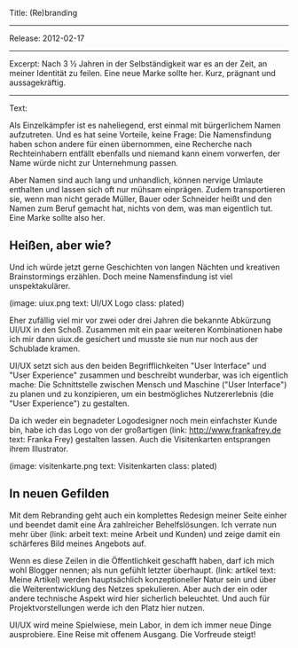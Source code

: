 Title: (Re)branding

----

Release: 2012-02-17

----

Excerpt: Nach 3 ½ Jahren in der Selbständigkeit war es an der Zeit, an meiner Identität zu feilen. Eine neue Marke sollte her. Kurz, prägnant und aussagekräftig.
 
----

Text: 

Als Einzelkämpfer ist es naheliegend, erst einmal mit bürgerlichem Namen aufzutreten. Und es hat seine Vorteile, keine Frage: Die Namensfindung haben schon andere für einen übernommen, eine Recherche nach Rechteinhabern entfällt ebenfalls und niemand kann einem vorwerfen, der Name würde nicht zur Unternehmung passen.

Aber Namen sind auch lang und unhandlich, können nervige Umlaute enthalten und lassen sich oft nur mühsam einprägen. Zudem transportieren sie, wenn man nicht gerade Müller, Bauer oder Schneider heißt und den Namen zum Beruf gemacht hat, nichts von dem, was man eigentlich tut. Eine Marke sollte also her.

## Heißen, aber wie?

Und ich würde jetzt gerne Geschichten von langen Nächten und kreativen Brainstormings erzählen. Doch meine Namensfindung ist viel unspektakulärer.

(image: uiux.png text: UI/UX Logo class: plated)

Eher zufällig viel mir vor zwei oder drei Jahren die bekannte Abkürzung UI/UX in den Schoß. Zusammen mit ein paar weiteren Kombinationen habe ich mir dann uiux.de gesichert und musste sie nun nur noch aus der Schublade kramen.

UI/UX setzt sich aus den beiden Begrifflichkeiten "User Interface" und "User Experience" zusammen und beschreibt wunderbar, was ich eigentlich mache: Die Schnittstelle zwischen Mensch und Maschine ("User Interface") zu planen und zu konzipieren, um ein bestmögliches Nutzererlebnis (die "User Experience") zu gestalten.

Da ich weder ein begnadeter Logodesigner noch mein einfachster Kunde bin, habe ich das Logo von der großartigen (link: http://www.frankafrey.de text: Franka Frey) gestalten lassen. Auch die Visitenkarten entsprangen ihrem Illustrator.

(image: visitenkarte.png text: Visitenkarten class: plated)

## In neuen Gefilden

Mit dem Rebranding geht auch ein komplettes Redesign meiner Seite einher und beendet damit eine Ära zahlreicher Behelfslösungen. Ich verrate nun mehr über (link: arbeit text: meine Arbeit und Kunden) und zeige damit ein schärferes Bild meines Angebots auf.

Wenn es diese Zeilen in die Öffentlichkeit geschafft haben, darf ich mich wohl Blogger nennen; als nun gefühlt letzter überhaupt. (link: artikel text: Meine Artikel) werden hauptsächlich konzeptioneller Natur sein und über die Weiterentwicklung des Netzes spekulieren. Aber auch der ein oder andere technische Aspekt wird hier sicherlich beleuchtet. Und auch für Projektvorstellungen werde ich den Platz hier nutzen.

UI/UX wird meine Spielwiese, mein Labor, in dem ich immer neue Dinge ausprobiere. Eine Reise mit offenem Ausgang. Die Vorfreude steigt!